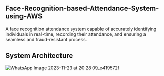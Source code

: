## Face-Recognition-based-Attendance-System-using-AWS
A face recognition attendance system capable of accurately identifying individuals in real-time, recording their attendance, and ensuring a seamless and fraud-resistant process.

## System Architecture 

![WhatsApp Image 2023-11-23 at 20 28 09_e419572f](https://github.com/KordePriyanka/Face-Recognition-based-Attendance-System-using-AWS/assets/98102061/702341dd-1e10-4db0-9bbb-c2f3d10ebf91)

